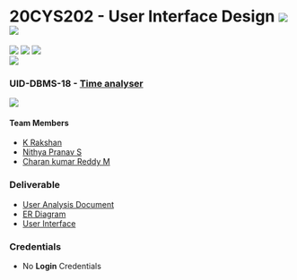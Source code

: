 # 20CYS202 - User Interface Design ![](https://img.shields.io/badge/-Completed-green) ![](https://img.shields.io/badge/-Evaluated-gold)
![](https://img.shields.io/badge/Batch-21CYS-lightgreen) ![](https://img.shields.io/badge/UG-blue) ![](https://img.shields.io/badge/Subject-UID-blue) <br/>
![](https://img.shields.io/badge/Category-Ramaguru-black)

### UID-DBMS-18 - [Time analyser](https://rakshan-k.github.io/20CYS202-UID/Mini-Project/)
![](https://img.shields.io/badge/Template-Partial-silver)

#### Team Members
- [K Rakshan]()
- [Nithya Pranav S]()
- [Charan kumar Reddy M]()

### Deliverable 
- [User Analysis Document](UID-DBMS-18_UAD.pdf)
- [ER Diagram](UID-DBMS-18_ER_Diagram.png)
- [User Interface](UI/)

### Credentials
- No **Login** Credentials


